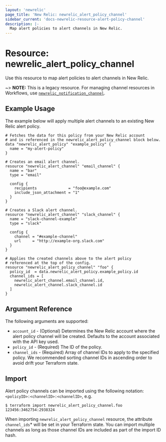 ```yaml
---
layout: 'newrelic'
page_title: 'New Relic: newrelic_alert_policy_channel'
sidebar_current: 'docs-newrelic-resource-alert-policy-channel'
description: |-
  Map alert policies to alert channels in New Relic.
---
```


# Resource: newrelic_alert_policy_channel

Use this resource to map alert policies to alert channels in New Relic.

~> **NOTE:** This is a legacy resource. For managing channel resources in Workflows, use [`newrelic_notification_channel`](https://registry.terraform.io/providers/newrelic/newrelic/latest/docs/resources/notification_channel).

## Example Usage

The example below will apply multiple alert channels to an existing New Relic alert policy.

```hcl
# Fetches the data for this policy from your New Relic account
# and is referenced in the newrelic_alert_policy_channel block below.
data "newrelic_alert_policy" "example_policy" {
  name = "my-alert-policy"
}

# Creates an email alert channel.
resource "newrelic_alert_channel" "email_channel" {
  name = "bar"
  type = "email"

  config {
    recipients              = "foo@example.com"
    include_json_attachment = "1"
  }
}

# Creates a Slack alert channel.
resource "newrelic_alert_channel" "slack_channel" {
  name = "slack-channel-example"
  type = "slack"

  config {
    channel = "#example-channel"
    url     = "http://example-org.slack.com"
  }
}

# Applies the created channels above to the alert policy
# referenced at the top of the config.
resource "newrelic_alert_policy_channel" "foo" {
  policy_id  = data.newrelic_alert_policy.example_policy.id
  channel_ids = [
    newrelic_alert_channel.email_channel.id,
    newrelic_alert_channel.slack_channel.id
  ]
}
```

## Argument Reference

The following arguments are supported:

- `account_id` - (Optional) Determines the New Relic account where the alert policy channel will be created. Defaults to the account associated with the API key used.
- `policy_id` - (Required) The ID of the policy.
- `channel_ids` - (Required) Array of channel IDs to apply to the specified policy. We recommended sorting channel IDs in ascending order to avoid drift your Terraform state.

## Import

Alert policy channels can be imported using the following notation: `<policyID>:<channelID>:<channelID>`, e.g.

```
$ terraform import newrelic_alert_policy_channel.foo 123456:3462754:2938324
```

When importing `newrelic_alert_policy_channel` resource, the attribute `channel_ids`\* will be set in your Terraform state. You can import multiple channels as long as those channel IDs are included as part of the import ID hash.

